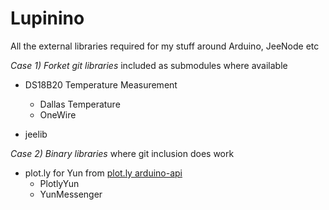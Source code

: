 Lupinino
========

All the external libraries required for my stuff around Arduino, JeeNode etc

*Case 1) Forket git libraries* included as submodules where available

- DS18B20 Temperature Measurement
  - Dallas Temperature
  - OneWire

- jeelib

*Case 2) Binary libraries* where git inclusion does work

- plot.ly for Yun from [plot.ly arduino-api](https://github.com/473856/arduino-api/tree/master/plotly_yun/Arduino)
  - PlotlyYun
  - YunMessenger
